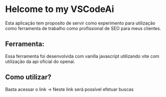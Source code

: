 # Helcome to my VSCodeAi
Esta aplicação tem proposito de servir como experimento para utilização
como ferramenta de trabalho como profissional de SEO para meus clientes.

## Ferramenta:
Essa ferramenta foi desenvolvida com vanilla javascript utilizando vite
com utilização da api oficial do openai.

## Como utilizar?
Basta acessar o link -> 
Neste link será possível efetuar buscas 

